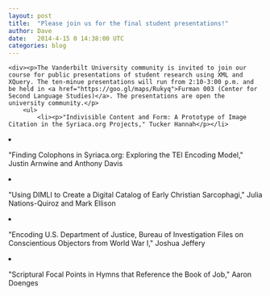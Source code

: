 ```yaml
---
layout: post
title:  "Please join us for the final student presentations!"
author: Dave
date:   2014-4-15 0	14:38:00 UTC
categories: blog
---
```


    <div><p>The Vanderbilt University community is invited to join our course for public presentations of student research using XML and XQuery. The ten-minue presentations will run from 2:10-3:00 p.m. and be held in <a href="https://goo.gl/maps/Rukyq">Furman 003 (Center for Second Language Studies)</a>. The presentations are open the university community.</p>
        <ul>
            <li><p>"Indivisible Content and Form: A Prototype of Image Citation in the Syriaca.org Projects," Tucker Hannah</p></li>
<li><p>"Finding Colophons in Syriaca.org: Exploring the TEI Encoding Model," Justin Arnwine and Anthony Davis</p></li>
<li><p>"Using DIMLI to Create a Digital Catalog of Early Christian Sarcophagi," Julia Nations-Quiroz and Mark Ellison</p></li>
<li><p>"Encoding U.S. Department of Justice, Bureau of Investigation Files on Conscientious Objectors from World War I," Joshua Jeffery</p></li>
<li><p>"Scriptural Focal Points in Hymns that Reference the Book of Job," Aaron Doenges</p></li></ul></div>